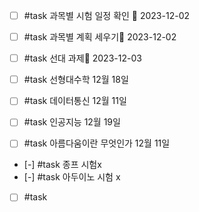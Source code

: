 - [ ] #task  과목별 시험 일정 확인 📅 2023-12-02
- [ ] #task  과목별 계획 세우기📅 2023-12-02 
- [ ] #task  선대 과제📅 2023-12-03 


- [ ] #task 선형대수학 12월 18일
- [ ] #task 데이터통신 12월 11일
- [ ] #task 인공지능 12월 19일
- [ ] #task 아름다움이란 무엇인가 12월 11일
- [-] #task 종프 시험x
- [-] #task 아두이노 시험 x


- [ ] #task  